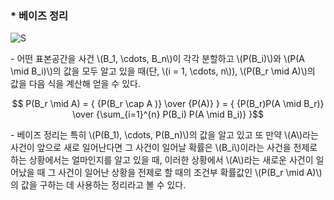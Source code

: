 ### * 베이즈 정리

![S](https://user-images.githubusercontent.com/69514453/146249776-08fb6cdc-628d-4e33-a2d8-a10475e49060.png)


\- 어떤 표본공간을 사건 \\(B_1, \cdots, B_n\\)이 각각 분할하고 \\(P(B_i)\\)와 \\(P(A \mid B_i)\\)의 값을 모두 알고 있을 때(단, \\(i = 1, \cdots, n\\)), \\(P(B_r \mid A)\\)의 값을 다음 식을 계산해 얻을 수 있다.

$$ P(B_r \mid A) = { {P(B_r \cap A )} \over {P(A)} } = { {P(B_r)P(A \mid B_r)} \over {\sum_{i=1}^{n} P(B_i) P(A \mid B_i)} }$$

\- 베이즈 정리는 특히 \\(P(B_1), \cdots, P(B_n)\\)의 값을 알고 있고 또 만약 \\(A\\)라는 사건이 앞으로 새로 일어난다면 그 사건이 일어날 확률은 \\(B_i\\)이라는 사건을 전제로 하는 상황에서는 얼마인지를 알고 있을 때, 이러한 상황에서 \\(A\\)라는 새로운 사건이 일어났을 때 그 사건이 일어난 상황을 전제로 할 때의 조건부 확률값인 \\(P(B_r \mid A)\\)의 값을 구하는 데 사용하는 정리라고 볼 수 있다. 

